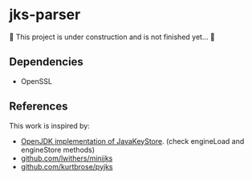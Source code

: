 # jks-parser

🚧 This project is under construction and is not finished yet... 🚧

## Dependencies

- OpenSSL

## References

This work is inspired by:

- [OpenJDK implementation of JavaKeyStore][openjdk-java-keystore]. (check engineLoad and engineStore methods)
- [github.com/lwithers/minijks][github.com/lwithers/minijks]
- [github.com/kurtbrose/pyjks][github.com/kurtbrose/pyjks]

[github.com/lwithers/minijks]: github.com/lwithers/minijks
[github.com/kurtbrose/pyjks]: https://github.com/kurtbrose/pyjks/blob/master/jks/jks.py#L426
[openjdk-java-keystore]: https://github.com/openjdk/jdk/blob/master/src/java.base/share/classes/sun/security/provider/JavaKeyStore.java

